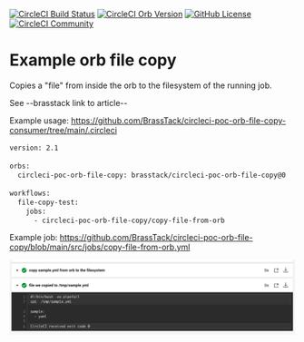 
[![CircleCI Build Status](https://circleci.com/gh/BrassTack/circleci-poc-orb-file-copy.svg?style=shield "CircleCI Build Status")](https://circleci.com/gh/BrassTack/circleci-poc-orb-file-copy) [![CircleCI Orb Version](https://badges.circleci.com/orbs/brasstack/circleci-poc-orb-file-copy.svg)](https://circleci.com/orbs/registry/orb/brasstack/circleci-poc-orb-file-copy) [![GitHub License](https://img.shields.io/badge/license-MIT-lightgrey.svg)](https://raw.githubusercontent.com/BrassTack/circleci-poc-orb-file-copy/master/LICENSE) [![CircleCI Community](https://img.shields.io/badge/community-CircleCI%20Discuss-343434.svg)](https://discuss.circleci.com/c/ecosystem/orbs)


# Example orb file copy

Copies a "file" from inside the orb to the filesystem of the running job.

See --brasstack link to article--

Example usage: https://github.com/BrassTack/circleci-poc-orb-file-copy-consumer/tree/main/.circleci

```
version: 2.1

orbs:
  circleci-poc-orb-file-copy: brasstack/circleci-poc-orb-file-copy@0

workflows:
  file-copy-test:
    jobs:
      - circleci-poc-orb-file-copy/copy-file-from-orb
```

Example job: https://github.com/BrassTack/circleci-poc-orb-file-copy/blob/main/src/jobs/copy-file-from-orb.yml

![example screenshot](/circleci-orb-file-copy-example.png)

